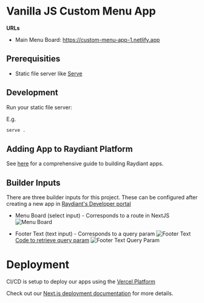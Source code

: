 # Vanilla JS Custom Menu App

**URLs**

- Main Menu Board: https://custom-menu-app-1.netlify.app

## Prerequisities

- Static file server like [Serve](https://www.npmjs.com/package/serve)

## Development

Run your static file server:

E.g.

```bash
serve .
```

## Adding App to Raydiant Platform

See [here](https://raydiant.notion.site/How-do-I-develop-an-app-487d7064eeec402fb7d376a5f6e6eed9) for a comprehensive guide to building Raydiant apps.

## Builder Inputs

There are three builder inputs for this project. These can be configured after creating a new app in [Raydiant's Developer portal](https://developers.raydiant.com/)

- Menu Board (select input) - Corresponds to a route in NextJS
  ![Menu Board](menu-board-builder-input.png)

- Footer Text (text input) - Corresponds to a query param
  ![Footer Text](footer-text-builder-input.png)
  [Code to retrieve query param](https://github.com/mirainc/custom-menu-samples/blob/79e4388df4cfdb948efaf1b7ca9c29952a927b94/gotts-menu/pages/menu-boards/wine-and-beer.tsx#L38-L39)
  ![Footer Text Query Param](code.png)

# Deployment

CI/CD is setup to deploy our apps using the [Vercel Platform](https://vercel.com/new?utm_medium=default-template&filter=next.js&utm_source=create-next-app&utm_campaign=create-next-app-readme)

Check out our [Next.js deployment documentation](https://nextjs.org/docs/deployment) for more details.
